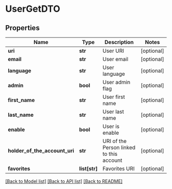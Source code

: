 # UserGetDTO

## Properties
Name | Type | Description | Notes
------------ | ------------- | ------------- | -------------
**uri** | **str** | User URI | [optional] 
**email** | **str** | User email | [optional] 
**language** | **str** | User language | [optional] 
**admin** | **bool** | User admin flag | [optional] 
**first_name** | **str** | User first name | [optional] 
**last_name** | **str** | User last name | [optional] 
**enable** | **bool** | User is enable | [optional] 
**holder_of_the_account_uri** | **str** | URI of the Person linked to this account | [optional] 
**favorites** | **list[str]** | Favorites URI | [optional] 

[[Back to Model list]](../README.md#documentation-for-models) [[Back to API list]](../README.md#documentation-for-api-endpoints) [[Back to README]](../README.md)


